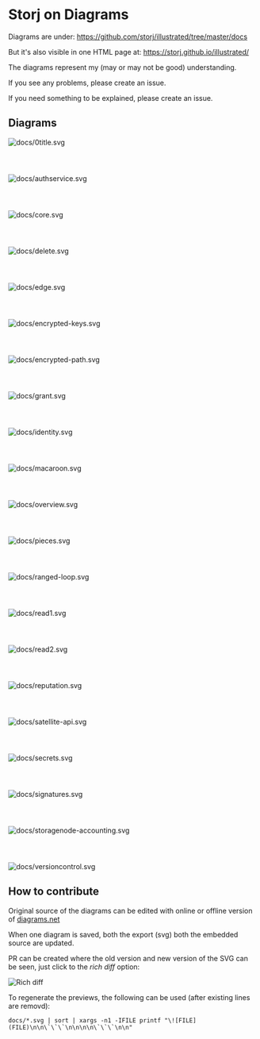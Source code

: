 # Storj on Diagrams

Diagrams are under: https://github.com/storj/illustrated/tree/master/docs

But it's also visible in one HTML page at: https://storj.github.io/illustrated/

The diagrams represent my (may or may not be good) understanding.

If you see any problems, please create an issue.

If you need something to be explained, please create an issue.

## Diagrams

![docs/0title.svg](docs/0title.svg)

```



```

![docs/authservice.svg](docs/authservice.svg)

```



```

![docs/core.svg](docs/core.svg)

```



```

![docs/delete.svg](docs/delete.svg)

```



```

![docs/edge.svg](docs/edge.svg)

```



```

![docs/encrypted-keys.svg](docs/encrypted-keys.svg)

```



```

![docs/encrypted-path.svg](docs/encrypted-path.svg)

```



```

![docs/grant.svg](docs/grant.svg)

```



```

![docs/identity.svg](docs/identity.svg)

```



```

![docs/macaroon.svg](docs/macaroon.svg)

```



```

![docs/overview.svg](docs/overview.svg)

```



```

![docs/pieces.svg](docs/pieces.svg)

```



```

![docs/ranged-loop.svg](docs/ranged-loop.svg)

```



```

![docs/read1.svg](docs/read1.svg)

```



```

![docs/read2.svg](docs/read2.svg)

```



```

![docs/reputation.svg](docs/reputation.svg)

```



```

![docs/satellite-api.svg](docs/satellite-api.svg)

```



```

![docs/secrets.svg](docs/secrets.svg)

```



```

![docs/signatures.svg](docs/signatures.svg)

```



```

![docs/storagenode-accounting.svg](docs/storagenode-accounting.svg)

```



```

![docs/versioncontrol.svg](docs/versioncontrol.svg)

## How to contribute

Original source of the diagrams can be edited with online or offline version of [diagrams.net](https://app.diagrams.net)

When one diagram is saved, both the export (svg) both the embedded source are updated. 

PR can be created where the old version and new version of the SVG can be seen, just click to the *rich diff* option:

![Rich diff](https://user-images.githubusercontent.com/170549/137105249-4fc31311-dbe0-49a9-82d9-37dace8ebcfa.png)

To regenerate the previews, the following can be used (after existing lines are removd):

```
docs/*.svg | sort | xargs -n1 -IFILE printf "\![FILE](FILE)\n\n\`\`\`\n\n\n\n\`\`\`\n\n"
```

